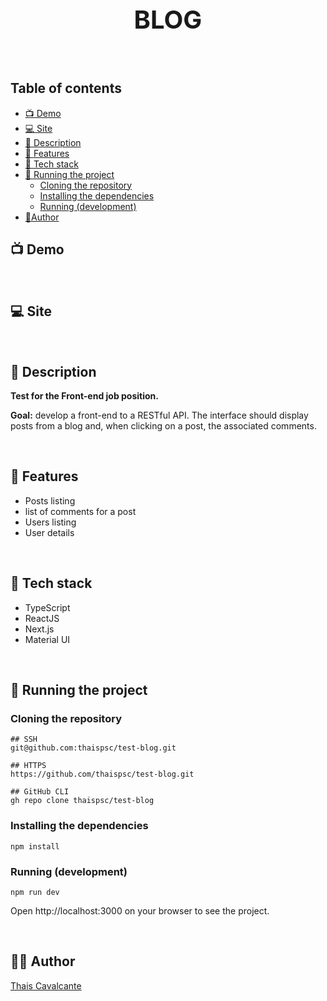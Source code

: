 <p align="center">
 <h1 align="center" style="font-size:40px">BLOG</h2>
</p>


<br />

## Table of contents

- [📺 Demo](#-demo)
- [💻 Site](#-site)
- [🧾 Description](#-description)
- [📖 Features](#-features)
- [🔧 Tech stack](#-tech-stack)
- [🚀 Running the project](#-running-the-project)
  - [Cloning the repository](#cloning-the-repository)
  - [Installing the dependencies](#installing-the-dependencies)
  - [Running (development)](#running-development)
- [🙋Author](#-author)


<a name="demo"></a>
## 📺 Demo

<br />

<a name="site"></a>
## 💻 Site

<br />

<a name="description"></a>
## 🧾 Description

**Test for the Front-end job position.**

**Goal:** develop a front-end to a RESTful API. The interface should display posts from a blog and, when clicking on a post, the
associated comments.

<br />

<a name="features"></a>
## 📖 Features

- Posts listing
- list of comments for a post
- Users listing
- User details

<br />

<a name="tech-stack"></a>
## 🔧 Tech stack

- TypeScript
- ReactJS
- Next.js
- Material UI

<br />

<a name="running-the-project"></a>
## 🚀 Running the project

### Cloning the repository

```
## SSH
git@github.com:thaispsc/test-blog.git

## HTTPS
https://github.com/thaispsc/test-blog.git

## GitHub CLI
gh repo clone thaispsc/test-blog
```

### Installing the dependencies

```
npm install
```
<a name="running-development"></a>
### Running (development)

```
npm run dev
```

Open http://localhost:3000 on your browser to see the project.

<br />

<a name="author"></a>
## 🙋‍♀️ Author

[Thais Cavalcante](https://www.linkedin.com/in/thaispcavalcante/)
